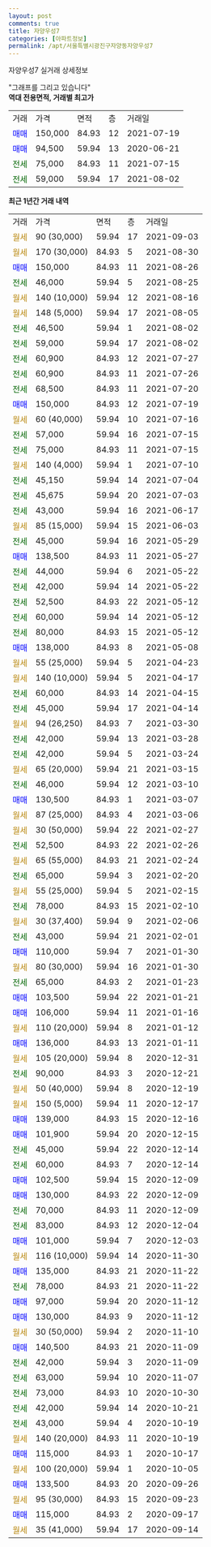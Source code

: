 ```yaml
---
layout: post
comments: true
title: 자양우성7
categories: [아파트정보]
permalink: /apt/서울특별시광진구자양동자양우성7
---
```


자양우성7 실거래 상세정보

<script type="text/javascript">
  google.charts.load('current', {'packages':['line', 'corechart']});
  google.charts.setOnLoadCallback(drawChart);

  function drawChart() {
    var data = new google.visualization.DataTable();
    data.addColumn('date', '거래일');
    data.addColumn('number', "매매");
    data.addColumn('number', "전세");
    data.addColumn('number', "전매");

    data.addRows([[new Date(Date.parse("2021-09-03")), null, null, null], [new Date(Date.parse("2021-08-30")), null, null, null], [new Date(Date.parse("2021-08-26")), 150000, null, null], [new Date(Date.parse("2021-08-25")), null, 46000, null], [new Date(Date.parse("2021-08-16")), null, null, null], [new Date(Date.parse("2021-08-05")), null, null, null], [new Date(Date.parse("2021-08-02")), null, 46500, null], [new Date(Date.parse("2021-08-02")), null, 59000, null], [new Date(Date.parse("2021-07-27")), null, 60900, null], [new Date(Date.parse("2021-07-26")), null, 60900, null], [new Date(Date.parse("2021-07-20")), null, 68500, null], [new Date(Date.parse("2021-07-19")), 150000, null, null], [new Date(Date.parse("2021-07-16")), null, null, null], [new Date(Date.parse("2021-07-15")), null, 57000, null], [new Date(Date.parse("2021-07-15")), null, 75000, null], [new Date(Date.parse("2021-07-10")), null, null, null], [new Date(Date.parse("2021-07-04")), null, 45150, null], [new Date(Date.parse("2021-07-03")), null, 45675, null], [new Date(Date.parse("2021-06-17")), null, 43000, null], [new Date(Date.parse("2021-06-03")), null, null, null], [new Date(Date.parse("2021-05-29")), null, 45000, null], [new Date(Date.parse("2021-05-27")), 138500, null, null], [new Date(Date.parse("2021-05-22")), null, 44000, null], [new Date(Date.parse("2021-05-22")), null, 42000, null], [new Date(Date.parse("2021-05-12")), null, 52500, null], [new Date(Date.parse("2021-05-12")), null, 60000, null], [new Date(Date.parse("2021-05-12")), null, 80000, null], [new Date(Date.parse("2021-05-08")), 138000, null, null], [new Date(Date.parse("2021-04-23")), null, null, null], [new Date(Date.parse("2021-04-17")), null, null, null], [new Date(Date.parse("2021-04-15")), null, 60000, null], [new Date(Date.parse("2021-04-14")), null, 45000, null], [new Date(Date.parse("2021-03-30")), null, null, null], [new Date(Date.parse("2021-03-28")), null, 42000, null], [new Date(Date.parse("2021-03-24")), null, 42000, null], [new Date(Date.parse("2021-03-15")), null, null, null], [new Date(Date.parse("2021-03-10")), null, 46000, null], [new Date(Date.parse("2021-03-07")), 130500, null, null], [new Date(Date.parse("2021-03-06")), null, null, null], [new Date(Date.parse("2021-02-27")), null, null, null], [new Date(Date.parse("2021-02-26")), null, 52500, null], [new Date(Date.parse("2021-02-24")), null, null, null], [new Date(Date.parse("2021-02-20")), null, 65000, null], [new Date(Date.parse("2021-02-15")), null, null, null], [new Date(Date.parse("2021-02-10")), null, 78000, null], [new Date(Date.parse("2021-02-06")), null, null, null], [new Date(Date.parse("2021-02-01")), null, 43000, null], [new Date(Date.parse("2021-01-30")), 110000, null, null], [new Date(Date.parse("2021-01-30")), null, null, null], [new Date(Date.parse("2021-01-23")), null, 65000, null], [new Date(Date.parse("2021-01-21")), 103500, null, null], [new Date(Date.parse("2021-01-16")), 106000, null, null], [new Date(Date.parse("2021-01-12")), null, null, null], [new Date(Date.parse("2021-01-11")), 136000, null, null], [new Date(Date.parse("2020-12-31")), null, null, null], [new Date(Date.parse("2020-12-21")), null, 90000, null], [new Date(Date.parse("2020-12-19")), null, null, null], [new Date(Date.parse("2020-12-17")), null, null, null], [new Date(Date.parse("2020-12-16")), 139000, null, null], [new Date(Date.parse("2020-12-15")), 101900, null, null], [new Date(Date.parse("2020-12-14")), null, 45000, null], [new Date(Date.parse("2020-12-14")), null, 60000, null], [new Date(Date.parse("2020-12-09")), 102500, null, null], [new Date(Date.parse("2020-12-09")), 130000, null, null], [new Date(Date.parse("2020-12-09")), null, 70000, null], [new Date(Date.parse("2020-12-04")), null, 83000, null], [new Date(Date.parse("2020-12-03")), 101000, null, null], [new Date(Date.parse("2020-11-30")), null, null, null], [new Date(Date.parse("2020-11-22")), 135000, null, null], [new Date(Date.parse("2020-11-22")), null, 78000, null], [new Date(Date.parse("2020-11-12")), 97000, null, null], [new Date(Date.parse("2020-11-12")), 130000, null, null], [new Date(Date.parse("2020-11-10")), null, null, null], [new Date(Date.parse("2020-11-09")), 140500, null, null], [new Date(Date.parse("2020-11-09")), null, 42000, null], [new Date(Date.parse("2020-11-07")), null, 63000, null], [new Date(Date.parse("2020-10-30")), null, 73000, null], [new Date(Date.parse("2020-10-21")), null, 42000, null], [new Date(Date.parse("2020-10-19")), null, 43000, null], [new Date(Date.parse("2020-10-19")), null, null, null], [new Date(Date.parse("2020-10-17")), 115000, null, null], [new Date(Date.parse("2020-10-05")), null, null, null], [new Date(Date.parse("2020-09-26")), 133500, null, null], [new Date(Date.parse("2020-09-23")), null, null, null], [new Date(Date.parse("2020-09-17")), 115000, null, null], [new Date(Date.parse("2020-09-14")), null, null, null]]);

    var options = {
      hAxis: {
        format: 'yyyy/MM/dd'
      },    
      lineWidth: 0,
      pointsVisible: true,    
      title: '최근 1년간 유형별 실거래가 분포',
      legend: { position: 'bottom' }
    };

    var formatter = new google.visualization.NumberFormat({pattern:'###,###'} );
    formatter.format(data, 1);
    formatter.format(data, 2);
    
    setTimeout(function() {
        var chart = new google.visualization.LineChart(document.getElementById('columnchart_material'));
        chart.draw(data, (options));
        document.getElementById('loading').style.display = 'none';
    }, 200);
  }
</script>


<div id="loading" style="z-index:20; display: block; margin-left: 0px">"그래프를 그리고 있습니다"</div>
<div id="columnchart_material" style="width: 95%; margin-left: 0px; display: block"></div>
<!-- contents start -->
<b>역대 전용면적, 거래별 최고가</b>
<table class="sortable">
    <tr>
      <td>거래</td>
      <td>가격</td>
      <td>면적</td>
      <td>층</td>
      <td>거래일</td>
    </tr>
        <tr>
          <td><a style="color: blue">매매</a></td>
          <td>150,000</td>
          <td>84.93</td>
          <td>12</td>
          <td>2021-07-19</td>
        </tr>            <tr>
          <td><a style="color: blue">매매</a></td>
          <td>94,500</td>
          <td>59.94</td>
          <td>13</td>
          <td>2020-06-21</td>
        </tr>        
        <tr>
              <td><a style="color: darkgreen">전세</a></td>
              <td>75,000</td>
              <td>84.93</td>
              <td>11</td>
              <td>2021-07-15</td>
            </tr>            <tr>
              <td><a style="color: darkgreen">전세</a></td>
              <td>59,000</td>
              <td>59.94</td>
              <td>17</td>
              <td>2021-08-02</td>
            </tr>        
    
</table>

<b>최근 1년간 거래 내역</b>

<table class="sortable">
    <tr>
      <td>거래</td>
      <td>가격</td>
      <td>면적</td>
      <td>층</td>
      <td>거래일</td>
    </tr>
    <tr>
      <td><a style="color: darkgoldenrod">월세</a></td>
      <td>90 (30,000)</td>
      <td>59.94</td>
      <td>17</td>
      <td>2021-09-03</td>
    </tr>          <tr>
      <td><a style="color: darkgoldenrod">월세</a></td>
      <td>170 (30,000)</td>
      <td>84.93</td>
      <td>5</td>
      <td>2021-08-30</td>
    </tr>          <tr>
      <td><a style="color: blue">매매</a></td>
      <td>150,000</td>
      <td>84.93</td>
      <td>11</td>
      <td>2021-08-26</td>
    </tr>          <tr>
      <td><a style="color: darkgreen">전세</a></td>
      <td>46,000</td>
      <td>59.94</td>
      <td>5</td>
      <td>2021-08-25</td>
    </tr>          <tr>
      <td><a style="color: darkgoldenrod">월세</a></td>
      <td>140 (10,000)</td>
      <td>59.94</td>
      <td>12</td>
      <td>2021-08-16</td>
    </tr>          <tr>
      <td><a style="color: darkgoldenrod">월세</a></td>
      <td>148 (5,000)</td>
      <td>59.94</td>
      <td>17</td>
      <td>2021-08-05</td>
    </tr>          <tr>
      <td><a style="color: darkgreen">전세</a></td>
      <td>46,500</td>
      <td>59.94</td>
      <td>1</td>
      <td>2021-08-02</td>
    </tr>          <tr>
      <td><a style="color: darkgreen">전세</a></td>
      <td>59,000</td>
      <td>59.94</td>
      <td>17</td>
      <td>2021-08-02</td>
    </tr>          <tr>
      <td><a style="color: darkgreen">전세</a></td>
      <td>60,900</td>
      <td>84.93</td>
      <td>12</td>
      <td>2021-07-27</td>
    </tr>          <tr>
      <td><a style="color: darkgreen">전세</a></td>
      <td>60,900</td>
      <td>84.93</td>
      <td>11</td>
      <td>2021-07-26</td>
    </tr>          <tr>
      <td><a style="color: darkgreen">전세</a></td>
      <td>68,500</td>
      <td>84.93</td>
      <td>11</td>
      <td>2021-07-20</td>
    </tr>          <tr>
      <td><a style="color: blue">매매</a></td>
      <td>150,000</td>
      <td>84.93</td>
      <td>12</td>
      <td>2021-07-19</td>
    </tr>          <tr>
      <td><a style="color: darkgoldenrod">월세</a></td>
      <td>60 (40,000)</td>
      <td>59.94</td>
      <td>10</td>
      <td>2021-07-16</td>
    </tr>          <tr>
      <td><a style="color: darkgreen">전세</a></td>
      <td>57,000</td>
      <td>59.94</td>
      <td>16</td>
      <td>2021-07-15</td>
    </tr>          <tr>
      <td><a style="color: darkgreen">전세</a></td>
      <td>75,000</td>
      <td>84.93</td>
      <td>11</td>
      <td>2021-07-15</td>
    </tr>          <tr>
      <td><a style="color: darkgoldenrod">월세</a></td>
      <td>140 (4,000)</td>
      <td>59.94</td>
      <td>1</td>
      <td>2021-07-10</td>
    </tr>          <tr>
      <td><a style="color: darkgreen">전세</a></td>
      <td>45,150</td>
      <td>59.94</td>
      <td>14</td>
      <td>2021-07-04</td>
    </tr>          <tr>
      <td><a style="color: darkgreen">전세</a></td>
      <td>45,675</td>
      <td>59.94</td>
      <td>20</td>
      <td>2021-07-03</td>
    </tr>          <tr>
      <td><a style="color: darkgreen">전세</a></td>
      <td>43,000</td>
      <td>59.94</td>
      <td>16</td>
      <td>2021-06-17</td>
    </tr>          <tr>
      <td><a style="color: darkgoldenrod">월세</a></td>
      <td>85 (15,000)</td>
      <td>59.94</td>
      <td>15</td>
      <td>2021-06-03</td>
    </tr>          <tr>
      <td><a style="color: darkgreen">전세</a></td>
      <td>45,000</td>
      <td>59.94</td>
      <td>16</td>
      <td>2021-05-29</td>
    </tr>          <tr>
      <td><a style="color: blue">매매</a></td>
      <td>138,500</td>
      <td>84.93</td>
      <td>11</td>
      <td>2021-05-27</td>
    </tr>          <tr>
      <td><a style="color: darkgreen">전세</a></td>
      <td>44,000</td>
      <td>59.94</td>
      <td>6</td>
      <td>2021-05-22</td>
    </tr>          <tr>
      <td><a style="color: darkgreen">전세</a></td>
      <td>42,000</td>
      <td>59.94</td>
      <td>14</td>
      <td>2021-05-22</td>
    </tr>          <tr>
      <td><a style="color: darkgreen">전세</a></td>
      <td>52,500</td>
      <td>84.93</td>
      <td>22</td>
      <td>2021-05-12</td>
    </tr>          <tr>
      <td><a style="color: darkgreen">전세</a></td>
      <td>60,000</td>
      <td>59.94</td>
      <td>14</td>
      <td>2021-05-12</td>
    </tr>          <tr>
      <td><a style="color: darkgreen">전세</a></td>
      <td>80,000</td>
      <td>84.93</td>
      <td>15</td>
      <td>2021-05-12</td>
    </tr>          <tr>
      <td><a style="color: blue">매매</a></td>
      <td>138,000</td>
      <td>84.93</td>
      <td>8</td>
      <td>2021-05-08</td>
    </tr>          <tr>
      <td><a style="color: darkgoldenrod">월세</a></td>
      <td>55 (25,000)</td>
      <td>59.94</td>
      <td>5</td>
      <td>2021-04-23</td>
    </tr>          <tr>
      <td><a style="color: darkgoldenrod">월세</a></td>
      <td>140 (10,000)</td>
      <td>59.94</td>
      <td>5</td>
      <td>2021-04-17</td>
    </tr>          <tr>
      <td><a style="color: darkgreen">전세</a></td>
      <td>60,000</td>
      <td>84.93</td>
      <td>14</td>
      <td>2021-04-15</td>
    </tr>          <tr>
      <td><a style="color: darkgreen">전세</a></td>
      <td>45,000</td>
      <td>59.94</td>
      <td>17</td>
      <td>2021-04-14</td>
    </tr>          <tr>
      <td><a style="color: darkgoldenrod">월세</a></td>
      <td>94 (26,250)</td>
      <td>84.93</td>
      <td>7</td>
      <td>2021-03-30</td>
    </tr>          <tr>
      <td><a style="color: darkgreen">전세</a></td>
      <td>42,000</td>
      <td>59.94</td>
      <td>13</td>
      <td>2021-03-28</td>
    </tr>          <tr>
      <td><a style="color: darkgreen">전세</a></td>
      <td>42,000</td>
      <td>59.94</td>
      <td>5</td>
      <td>2021-03-24</td>
    </tr>          <tr>
      <td><a style="color: darkgoldenrod">월세</a></td>
      <td>65 (20,000)</td>
      <td>59.94</td>
      <td>21</td>
      <td>2021-03-15</td>
    </tr>          <tr>
      <td><a style="color: darkgreen">전세</a></td>
      <td>46,000</td>
      <td>59.94</td>
      <td>12</td>
      <td>2021-03-10</td>
    </tr>          <tr>
      <td><a style="color: blue">매매</a></td>
      <td>130,500</td>
      <td>84.93</td>
      <td>1</td>
      <td>2021-03-07</td>
    </tr>          <tr>
      <td><a style="color: darkgoldenrod">월세</a></td>
      <td>87 (25,000)</td>
      <td>84.93</td>
      <td>4</td>
      <td>2021-03-06</td>
    </tr>          <tr>
      <td><a style="color: darkgoldenrod">월세</a></td>
      <td>30 (50,000)</td>
      <td>59.94</td>
      <td>22</td>
      <td>2021-02-27</td>
    </tr>          <tr>
      <td><a style="color: darkgreen">전세</a></td>
      <td>52,500</td>
      <td>84.93</td>
      <td>22</td>
      <td>2021-02-26</td>
    </tr>          <tr>
      <td><a style="color: darkgoldenrod">월세</a></td>
      <td>65 (55,000)</td>
      <td>84.93</td>
      <td>21</td>
      <td>2021-02-24</td>
    </tr>          <tr>
      <td><a style="color: darkgreen">전세</a></td>
      <td>65,000</td>
      <td>59.94</td>
      <td>3</td>
      <td>2021-02-20</td>
    </tr>          <tr>
      <td><a style="color: darkgoldenrod">월세</a></td>
      <td>55 (25,000)</td>
      <td>59.94</td>
      <td>5</td>
      <td>2021-02-15</td>
    </tr>          <tr>
      <td><a style="color: darkgreen">전세</a></td>
      <td>78,000</td>
      <td>84.93</td>
      <td>15</td>
      <td>2021-02-10</td>
    </tr>          <tr>
      <td><a style="color: darkgoldenrod">월세</a></td>
      <td>30 (37,400)</td>
      <td>59.94</td>
      <td>9</td>
      <td>2021-02-06</td>
    </tr>          <tr>
      <td><a style="color: darkgreen">전세</a></td>
      <td>43,000</td>
      <td>59.94</td>
      <td>21</td>
      <td>2021-02-01</td>
    </tr>          <tr>
      <td><a style="color: blue">매매</a></td>
      <td>110,000</td>
      <td>59.94</td>
      <td>7</td>
      <td>2021-01-30</td>
    </tr>          <tr>
      <td><a style="color: darkgoldenrod">월세</a></td>
      <td>80 (30,000)</td>
      <td>59.94</td>
      <td>16</td>
      <td>2021-01-30</td>
    </tr>          <tr>
      <td><a style="color: darkgreen">전세</a></td>
      <td>65,000</td>
      <td>84.93</td>
      <td>2</td>
      <td>2021-01-23</td>
    </tr>          <tr>
      <td><a style="color: blue">매매</a></td>
      <td>103,500</td>
      <td>59.94</td>
      <td>22</td>
      <td>2021-01-21</td>
    </tr>          <tr>
      <td><a style="color: blue">매매</a></td>
      <td>106,000</td>
      <td>59.94</td>
      <td>11</td>
      <td>2021-01-16</td>
    </tr>          <tr>
      <td><a style="color: darkgoldenrod">월세</a></td>
      <td>110 (20,000)</td>
      <td>59.94</td>
      <td>8</td>
      <td>2021-01-12</td>
    </tr>          <tr>
      <td><a style="color: blue">매매</a></td>
      <td>136,000</td>
      <td>84.93</td>
      <td>13</td>
      <td>2021-01-11</td>
    </tr>          <tr>
      <td><a style="color: darkgoldenrod">월세</a></td>
      <td>105 (20,000)</td>
      <td>59.94</td>
      <td>8</td>
      <td>2020-12-31</td>
    </tr>          <tr>
      <td><a style="color: darkgreen">전세</a></td>
      <td>90,000</td>
      <td>84.93</td>
      <td>3</td>
      <td>2020-12-21</td>
    </tr>          <tr>
      <td><a style="color: darkgoldenrod">월세</a></td>
      <td>50 (40,000)</td>
      <td>59.94</td>
      <td>8</td>
      <td>2020-12-19</td>
    </tr>          <tr>
      <td><a style="color: darkgoldenrod">월세</a></td>
      <td>150 (5,000)</td>
      <td>59.94</td>
      <td>11</td>
      <td>2020-12-17</td>
    </tr>          <tr>
      <td><a style="color: blue">매매</a></td>
      <td>139,000</td>
      <td>84.93</td>
      <td>15</td>
      <td>2020-12-16</td>
    </tr>          <tr>
      <td><a style="color: blue">매매</a></td>
      <td>101,900</td>
      <td>59.94</td>
      <td>20</td>
      <td>2020-12-15</td>
    </tr>          <tr>
      <td><a style="color: darkgreen">전세</a></td>
      <td>45,000</td>
      <td>59.94</td>
      <td>22</td>
      <td>2020-12-14</td>
    </tr>          <tr>
      <td><a style="color: darkgreen">전세</a></td>
      <td>60,000</td>
      <td>84.93</td>
      <td>7</td>
      <td>2020-12-14</td>
    </tr>          <tr>
      <td><a style="color: blue">매매</a></td>
      <td>102,500</td>
      <td>59.94</td>
      <td>15</td>
      <td>2020-12-09</td>
    </tr>          <tr>
      <td><a style="color: blue">매매</a></td>
      <td>130,000</td>
      <td>84.93</td>
      <td>22</td>
      <td>2020-12-09</td>
    </tr>          <tr>
      <td><a style="color: darkgreen">전세</a></td>
      <td>70,000</td>
      <td>84.93</td>
      <td>11</td>
      <td>2020-12-09</td>
    </tr>          <tr>
      <td><a style="color: darkgreen">전세</a></td>
      <td>83,000</td>
      <td>84.93</td>
      <td>12</td>
      <td>2020-12-04</td>
    </tr>          <tr>
      <td><a style="color: blue">매매</a></td>
      <td>101,000</td>
      <td>59.94</td>
      <td>7</td>
      <td>2020-12-03</td>
    </tr>          <tr>
      <td><a style="color: darkgoldenrod">월세</a></td>
      <td>116 (10,000)</td>
      <td>59.94</td>
      <td>14</td>
      <td>2020-11-30</td>
    </tr>          <tr>
      <td><a style="color: blue">매매</a></td>
      <td>135,000</td>
      <td>84.93</td>
      <td>21</td>
      <td>2020-11-22</td>
    </tr>          <tr>
      <td><a style="color: darkgreen">전세</a></td>
      <td>78,000</td>
      <td>84.93</td>
      <td>21</td>
      <td>2020-11-22</td>
    </tr>          <tr>
      <td><a style="color: blue">매매</a></td>
      <td>97,000</td>
      <td>59.94</td>
      <td>20</td>
      <td>2020-11-12</td>
    </tr>          <tr>
      <td><a style="color: blue">매매</a></td>
      <td>130,000</td>
      <td>84.93</td>
      <td>9</td>
      <td>2020-11-12</td>
    </tr>          <tr>
      <td><a style="color: darkgoldenrod">월세</a></td>
      <td>30 (50,000)</td>
      <td>59.94</td>
      <td>2</td>
      <td>2020-11-10</td>
    </tr>          <tr>
      <td><a style="color: blue">매매</a></td>
      <td>140,500</td>
      <td>84.93</td>
      <td>21</td>
      <td>2020-11-09</td>
    </tr>          <tr>
      <td><a style="color: darkgreen">전세</a></td>
      <td>42,000</td>
      <td>59.94</td>
      <td>3</td>
      <td>2020-11-09</td>
    </tr>          <tr>
      <td><a style="color: darkgreen">전세</a></td>
      <td>63,000</td>
      <td>59.94</td>
      <td>10</td>
      <td>2020-11-07</td>
    </tr>          <tr>
      <td><a style="color: darkgreen">전세</a></td>
      <td>73,000</td>
      <td>84.93</td>
      <td>10</td>
      <td>2020-10-30</td>
    </tr>          <tr>
      <td><a style="color: darkgreen">전세</a></td>
      <td>42,000</td>
      <td>59.94</td>
      <td>14</td>
      <td>2020-10-21</td>
    </tr>          <tr>
      <td><a style="color: darkgreen">전세</a></td>
      <td>43,000</td>
      <td>59.94</td>
      <td>4</td>
      <td>2020-10-19</td>
    </tr>          <tr>
      <td><a style="color: darkgoldenrod">월세</a></td>
      <td>140 (20,000)</td>
      <td>84.93</td>
      <td>11</td>
      <td>2020-10-19</td>
    </tr>          <tr>
      <td><a style="color: blue">매매</a></td>
      <td>115,000</td>
      <td>84.93</td>
      <td>1</td>
      <td>2020-10-17</td>
    </tr>          <tr>
      <td><a style="color: darkgoldenrod">월세</a></td>
      <td>100 (20,000)</td>
      <td>59.94</td>
      <td>1</td>
      <td>2020-10-05</td>
    </tr>          <tr>
      <td><a style="color: blue">매매</a></td>
      <td>133,500</td>
      <td>84.93</td>
      <td>20</td>
      <td>2020-09-26</td>
    </tr>          <tr>
      <td><a style="color: darkgoldenrod">월세</a></td>
      <td>95 (30,000)</td>
      <td>84.93</td>
      <td>15</td>
      <td>2020-09-23</td>
    </tr>          <tr>
      <td><a style="color: blue">매매</a></td>
      <td>115,000</td>
      <td>84.93</td>
      <td>2</td>
      <td>2020-09-17</td>
    </tr>          <tr>
      <td><a style="color: darkgoldenrod">월세</a></td>
      <td>35 (41,000)</td>
      <td>59.94</td>
      <td>17</td>
      <td>2020-09-14</td>
    </tr>      </table>
<!-- contents end -->    

